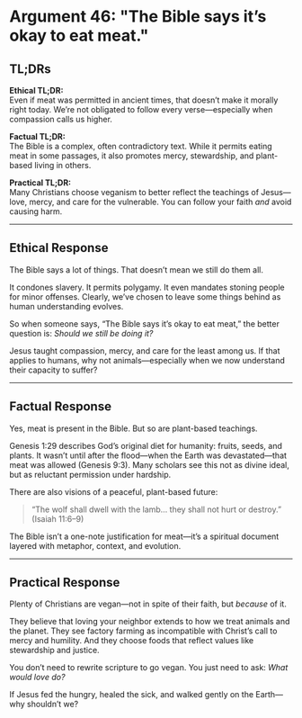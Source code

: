 <!-- type: Religion -->

# Argument 46: "The Bible says it’s okay to eat meat."

## TL;DRs

**Ethical TL;DR:**  
Even if meat was permitted in ancient times, that doesn’t make it morally right today. We’re not obligated to follow every verse—especially when compassion calls us higher.

**Factual TL;DR:**  
The Bible is a complex, often contradictory text. While it permits eating meat in some passages, it also promotes mercy, stewardship, and plant-based living in others.

**Practical TL;DR:**  
Many Christians choose veganism to better reflect the teachings of Jesus—love, mercy, and care for the vulnerable. You can follow your faith *and* avoid causing harm.

---

## Ethical Response

The Bible says a lot of things. That doesn’t mean we still do them all.

It condones slavery. It permits polygamy. It even mandates stoning people for minor offenses. Clearly, we’ve chosen to leave some things behind as human understanding evolves.

So when someone says, “The Bible says it’s okay to eat meat,” the better question is: *Should we still be doing it?*

Jesus taught compassion, mercy, and care for the least among us. If that applies to humans, why not animals—especially when we now understand their capacity to suffer?

---

## Factual Response

Yes, meat is present in the Bible. But so are plant-based teachings.

Genesis 1:29 describes God’s original diet for humanity: fruits, seeds, and plants. It wasn’t until after the flood—when the Earth was devastated—that meat was allowed (Genesis 9:3). Many scholars see this not as divine ideal, but as reluctant permission under hardship.

There are also visions of a peaceful, plant-based future:
> “The wolf shall dwell with the lamb… they shall not hurt or destroy.” (Isaiah 11:6–9)

The Bible isn’t a one-note justification for meat—it’s a spiritual document layered with metaphor, context, and evolution.

---

## Practical Response

Plenty of Christians are vegan—not in spite of their faith, but *because* of it.

They believe that loving your neighbor extends to how we treat animals and the planet. They see factory farming as incompatible with Christ’s call to mercy and humility. And they choose foods that reflect values like stewardship and justice.

You don’t need to rewrite scripture to go vegan. You just need to ask: *What would love do?*

If Jesus fed the hungry, healed the sick, and walked gently on the Earth—why shouldn’t we?
